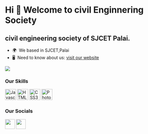 Hi 👋 Welcome to civil Enginnering Society
==========================================

civil engineering society of SJCET Palai.
-----------------------------------------

* 🌍  We based in SJCET,Palai
* 🖥️  Need to know about us: [visit our website](http://https://civil-engineering-society.github.io/asce-sjcet/)

<a href="https://www.github.com/Civil-Engineering-Society" target="_blank" rel="noreferrer"><img
src="https://img.shields.io/github/followers/Civil-Engineering-Society?logo=github&style=for-the-badge&color=0891b2&labelColor=1c1917" /></a>

### Our Skills

<p align="left">
<a href="https://developer.mozilla.org/en-US/docs/Web/JavaScript" target="_blank" rel="noreferrer"><img src="https://raw.githubusercontent.com/danielcranney/readme-generator/main/public/icons/skills/javascript-colored.svg" width="36" height="36" alt="Javascript" /></a>
<a href="https://developer.mozilla.org/en-US/docs/Glossary/HTML5" target="_blank" rel="noreferrer"><img src="https://raw.githubusercontent.com/danielcranney/readme-generator/main/public/icons/skills/html5-colored.svg" width="36" height="36" alt="HTML5" /></a>
<a href="https://www.w3.org/TR/CSS/#css" target="_blank" rel="noreferrer"><img src="https://raw.githubusercontent.com/danielcranney/readme-generator/main/public/icons/skills/css3-colored.svg" width="36" height="36" alt="CSS3" /></a>
<a href="https://www.adobe.com/uk/products/photoshop.html" target="_blank" rel="noreferrer"><img src="https://raw.githubusercontent.com/danielcranney/readme-generator/main/public/icons/skills/photoshop-colored.svg" width="36" height="36" alt="Photoshop" /></a>
</p>


### Our Socials

<p align="left"> <a href="https://www.github.com/Civil-Engineering-Society" target="_blank" rel="noreferrer"><img src="https://raw.githubusercontent.com/danielcranney/readme-generator/main/public/icons/socials/github.svg" width="32" height="32" /></a> <a href="http://www.instagram.com/__asce_sjcet_" target="_blank" rel="noreferrer"><img src="https://raw.githubusercontent.com/danielcranney/readme-generator/main/public/icons/socials/instagram.svg" width="32" height="32" /></a></p>


